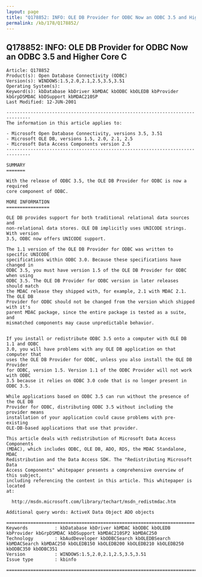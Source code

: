 ```yaml
---
layout: page
title: "Q178852: INFO: OLE DB Provider for ODBC Now an ODBC 3.5 and Higher Core C"
permalink: /kb/178/Q178852/
---
```


## Q178852: INFO: OLE DB Provider for ODBC Now an ODBC 3.5 and Higher Core C

	Article: Q178852
	Product(s): Open Database Connectivity (ODBC)
	Version(s): WINDOWS:1.5,2.0,2.1,2.5,3.5,3.51
	Operating System(s): 
	Keyword(s): kbDatabase kbDriver kbMDAC kbODBC kbOLEDB kbProvider kbGrpDSMDAC kbDSupport kbMDAC210SP
	Last Modified: 12-JUN-2001
	
	-------------------------------------------------------------------------------
	The information in this article applies to:
	
	- Microsoft Open Database Connectivity, versions 3.5, 3.51 
	- Microsoft OLE DB, versions 1.5, 2.0, 2.1, 2.5 
	- Microsoft Data Access Components version 2.5 
	-------------------------------------------------------------------------------
	
	SUMMARY
	=======
	
	With the release of ODBC 3.5, the OLE DB Provider for ODBC is now a required
	core component of ODBC.
	
	MORE INFORMATION
	================
	
	OLE DB provides support for both traditional relational data sources and
	non-relational data stores. OLE DB implicitly uses UNICODE strings. With version
	3.5, ODBC now offers UNICODE support.
	
	The 1.1 version of the OLE DB Provider for ODBC was written to specific UNICODE
	specifications within ODBC 3.0. Because these specifications have changed in
	ODBC 3.5, you must have version 1.5 of the OLE DB Provider for ODBC when using
	ODBC 3.5. The OLE DB Provider for ODBC version in later releases should match
	the MDAC release they shipped with, for example, 2.1 with MDAC 2.1. The OLE DB
	Provider for ODBC should not be changed from the version which shipped with it's
	parent MDAC package, since the entire package is tested as a suite, and
	mismatched components may cause unpredictable behavior.
	
	
	If you install or redistribute ODBC 3.5 onto a computer with OLE DB 1.1 and ODBC
	3.0, you will have problems with any OLE DB application on that computer that
	uses the OLE DB Provider for ODBC, unless you also install the OLE DB Provider
	for ODBC, version 1.5. Version 1.1 of the ODBC Provider will not work with ODBC
	3.5 because it relies on ODBC 3.0 code that is no longer present in ODBC 3.5.
	
	While applications based on ODBC 3.5 can run without the presence of the OLE DB
	Provider for ODBC, distributing ODBC 3.5 without including the provider means
	installation of your application could cause problems with pre-existing
	OLE-DB-based applications that use that provider.
	
	This article deals with redistribution of Microsoft Data Access Components
	(MDAC), which includes ODBC, OLE DB, ADO, RDS, the MDAC Standalone, MDAC
	Redistribution and the Data Access SDK. The "Redistributing Microsoft Data
	Access Components" whitepaper presents a comprehensive overview of this subject,
	including referencing the content in this article. This whitepaper is located
	at:
	
	  http://msdn.microsoft.com/library/techart/msdn_redistmdac.htm
	
	Additional query words: ActiveX Data Object ADO objects
	
	======================================================================
	Keywords          : kbDatabase kbDriver kbMDAC kbODBC kbOLEDB kbProvider kbGrpDSMDAC kbDSupport kbMDAC210SP2 kbMDAC250 
	Technology        : kbAudDeveloper kbODBCSearch kbOLEDBSearch kbMDACSearch kbMDAC250 kbOLEDB150 kbOLEDB200 kbOLEDB210 kbOLEDB250 kbODBC350 kbODBC351
	Version           : WINDOWS:1.5,2.0,2.1,2.5,3.5,3.51
	Issue type        : kbinfo
	
	=============================================================================
	
